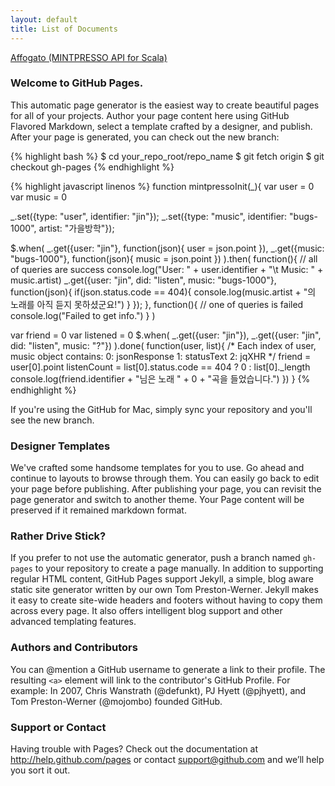 ```yaml
---
layout: default
title: List of Documents
---
```


[Affogato (MINTPRESSO API for Scala)](/affogato.html)

### Welcome to GitHub Pages.
This automatic page generator is the easiest way to create beautiful pages for all of your projects. Author your page content here using GitHub Flavored Markdown, select a template crafted by a designer, and publish. After your page is generated, you can check out the new branch:

{% highlight bash %}
$ cd your_repo_root/repo_name
$ git fetch origin
$ git checkout gh-pages
{% endhighlight %}

{% highlight javascript linenos %}
function mintpressoInit(_){
  var user = 0
  var music = 0

  _.set({type: "user", identifier: "jin"});
  _.set({type: "music", identifier: "bugs-1000", artist: "가을방학"});
  
  $.when(
    _.get({user: "jin"}, function(json){ user = json.point }),
    _.get({music: "bugs-1000"}, function(json){ music = json.point })
  ).then(
    function(){
      // all of queries are success
      console.log("User: " + user.identifier + "\t Music: " + music.artist)
      _.get({user: "jin", did: "listen", music: "bugs-1000"}, function(json){
        if(json.status.code == 404){
          console.log(music.artist + "의 노래를 아직 듣지 못하셨군요!")
        }
      });
    },
    function(){
      // one of queries is failed
      console.log("Failed to get info.")
    }
  )
  
  var friend = 0
  var listened = 0
  $.when(
    _.get({user: "jin"}),
    _.get({user: "jin", did: "listen", music: "?"})
  ).done( function(user, list){
    /*
      Each index of user, music object contains:
        0: jsonResponse
        1: statusText
        2: jqXHR
    */
    friend = user[0].point
    listenCount = list[0].status.code == 404 ? 0 : list[0]._length
    console.log(friend.identifier + "님은 노래 " + 0 + "곡을 들었습니다.")
  })
}
{% endhighlight %}

If you're using the GitHub for Mac, simply sync your repository and you'll see the new branch.

### Designer Templates
We've crafted some handsome templates for you to use. Go ahead and continue to layouts to browse through them. You can easily go back to edit your page before publishing. After publishing your page, you can revisit the page generator and switch to another theme. Your Page content will be preserved if it remained markdown format.

### Rather Drive Stick?
If you prefer to not use the automatic generator, push a branch named `gh-pages` to your repository to create a page manually. In addition to supporting regular HTML content, GitHub Pages support Jekyll, a simple, blog aware static site generator written by our own Tom Preston-Werner. Jekyll makes it easy to create site-wide headers and footers without having to copy them across every page. It also offers intelligent blog support and other advanced templating features.

### Authors and Contributors
You can @mention a GitHub username to generate a link to their profile. The resulting `<a>` element will link to the contributor's GitHub Profile. For example: In 2007, Chris Wanstrath (@defunkt), PJ Hyett (@pjhyett), and Tom Preston-Werner (@mojombo) founded GitHub.

### Support or Contact
Having trouble with Pages? Check out the documentation at http://help.github.com/pages or contact support@github.com and we’ll help you sort it out.